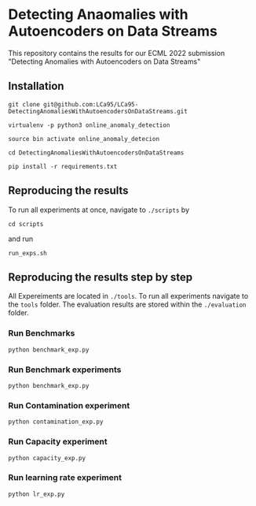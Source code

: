 # Detecting Anaomalies with Autoencoders on Data Streams 

This repository contains the results for our ECML 2022 submission "Detecting Anomalies with Autoencoders on Data Streams"

## Installation
```shell
git clone git@github.com:LCa95/LCa95-DetectingAnomaliesWithAutoencodersOnDataStreams.git
```
```shell
virtualenv -p python3 online_anomaly_detection
```
```shell
source bin activate online_anomaly_detecion
```
```shell
cd DetectingAnomaliesWithAutoencodersOnDataStreams
```
```shell
pip install -r requirements.txt
```
## Reproducing the results
To run all experiments at once, navigate to `./scripts` by 
```shell 
cd scripts
```
and run 
```shell
run_exps.sh
```

## Reproducing the results step by step
All Expereiments are located in `./tools`. To run all experiments navigate to the `tools` folder.
The evaluation results are stored within the `./evaluation` folder.
### Run Benchmarks
```shell
python benchmark_exp.py
```
### Run Benchmark experiments
```shell
python benchmark_exp.py
```
### Run Contamination experiment
```shell
python contamination_exp.py
```
### Run Capacity experiment
```shell
python capacity_exp.py
```
### Run learning rate experiment
```shell
python lr_exp.py
```




